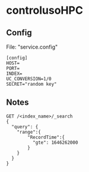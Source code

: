 # controlusoHPC

## Config

File: "service.config"

```
[config]
HOST=
PORT=
INDEX=
UC_CONVERSION=1/0
SECRET="random key"
```

## Notes


```
GET /<index_name>/_search
{
  "query": {
    "range":{
        "RecordTime":{
          "gte": 1646262000
        }
    }
  }
}
```
